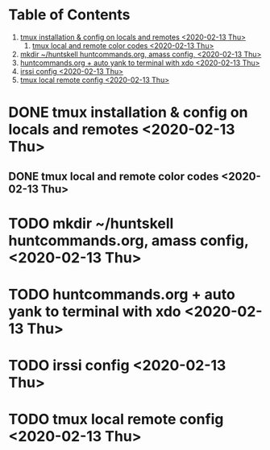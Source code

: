 
# Table of Contents

1.  [tmux installation & config on locals and remotes <span class="timestamp-wrapper"><span class="timestamp">&lt;2020-02-13 Thu&gt;</span></span>](#org10a8db4)
    1.  [tmux local and remote color codes <span class="timestamp-wrapper"><span class="timestamp">&lt;2020-02-13 Thu&gt;</span></span>](#orgf7a2cd0)
2.  [mkdir ~/huntskell huntcommands.org, amass config, <span class="timestamp-wrapper"><span class="timestamp">&lt;2020-02-13 Thu&gt;</span></span>](#org564083a)
3.  [huntcommands.org + auto yank to terminal with xdo <span class="timestamp-wrapper"><span class="timestamp">&lt;2020-02-13 Thu&gt;</span></span>](#org894fe44)
4.  [irssi config <span class="timestamp-wrapper"><span class="timestamp">&lt;2020-02-13 Thu&gt;</span></span>](#org1230089)
5.  [tmux local remote config <span class="timestamp-wrapper"><span class="timestamp">&lt;2020-02-13 Thu&gt;</span></span>](#org69fdaac)


<a id="org10a8db4"></a>

# DONE tmux installation & config on locals and remotes <span class="timestamp-wrapper"><span class="timestamp">&lt;2020-02-13 Thu&gt;</span></span>


<a id="orgf7a2cd0"></a>

## DONE tmux local and remote color codes <span class="timestamp-wrapper"><span class="timestamp">&lt;2020-02-13 Thu&gt;</span></span>


<a id="org564083a"></a>

# TODO mkdir ~/huntskell huntcommands.org, amass config, <span class="timestamp-wrapper"><span class="timestamp">&lt;2020-02-13 Thu&gt;</span></span>


<a id="org894fe44"></a>

# TODO huntcommands.org + auto yank to terminal with xdo <span class="timestamp-wrapper"><span class="timestamp">&lt;2020-02-13 Thu&gt;</span></span>


<a id="org1230089"></a>

# TODO irssi config <span class="timestamp-wrapper"><span class="timestamp">&lt;2020-02-13 Thu&gt;</span></span>


<a id="org69fdaac"></a>

# TODO tmux local remote config <span class="timestamp-wrapper"><span class="timestamp">&lt;2020-02-13 Thu&gt;</span></span>

